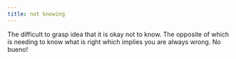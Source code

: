 ```yaml
---
title: not knowing
---
```


The difficult to grasp idea that it is okay not to know. The opposite of which is needing to know what is right which implies you are always wrong. No bueno! 

